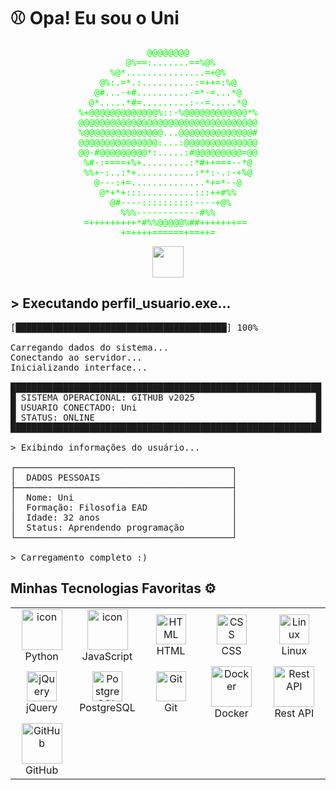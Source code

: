 # ⚾ Opa! Eu sou o Uni

<div align="center">
<pre style="color: #00FF00;">
              @@@@@@@@              
          @%==:.......==%@%         
       %@*...............=+@%       
     @%:.=*.:..........:=++=:%@     
    @#...-+#..........-=*-=...*@    
   @*.....*#=.........:--=.....*@   
 %+@@@@@@@@@@@@@%::-%@@@@@@@@@@@@*% 
 @@@@@@@@@@@@@@@@@@@@@@@@@@@@@@@@@@ 
 %@@@@@@@@@@@@@@@...@@@@@@@@@@@@@@# 
 @@@@@@@@@@@@@@@:...:@@@@@@@@@@@@@@ 
 @@-#@@@@@@@@@*:.....:#@@@@@@@@@=@@ 
  %#-:====+%+.........:*#++===--*@  
  %%+-:..:*+...........:**:-.:-+%@  
    @---:+=..............*+=*--@    
     @*+*+:::..........:::++#%%     
       @#----::::::::::----+@%      
         %%%------------#%%         
  =+++++++++*#%%@@@@@%##+++++++==   
         +=++++======+==++=         
</pre>
</div>

<div align="center">

<a href="https://www.instagram.com/univium_/">
  <img height="50" src="https://user-images.githubusercontent.com/46517096/166974368-9798f39f-1f46-499c-b14e-81f0a3f83a06.png"/>
</a>

</div>

## > Executando perfil_usuario.exe...

<pre>
[████████████████████████████████████████] 100%

Carregando dados do sistema...
Conectando ao servidor...
Inicializando interface...

███████████████████████████████████████████████████████████
█ SISTEMA OPERACIONAL: GITHUB v2025                       █
█ USUARIO CONECTADO: Uni                                  █
█ STATUS: ONLINE                                          █
███████████████████████████████████████████████████████████

> Exibindo informações do usuário...

┌─────────────────────────────────────────┐
│  DADOS PESSOAIS                         │
├─────────────────────────────────────────┤
│  Nome: Uni                              │
│  Formação: Filosofia EAD                │
│  Idade: 32 anos                         │
│  Status: Aprendendo programação         │
└─────────────────────────────────────────┘
  
> Carregamento completo :)
</pre>

## Minhas Tecnologias Favoritas ⚙️
<div align="center">
<table>
  <tr>
    <td align="center" width="96">
        <img src="https://techstack-generator.vercel.app/python-icon.svg" alt="icon" width="65" height="65" />
      <br>Python
    </td>
    <td align="center" width="96">
        <img src="https://techstack-generator.vercel.app/js-icon.svg" alt="icon" width="65" height="65" />
      <br>JavaScript
    </td>
    <td align="center" width="96">
        <img src="https://skillicons.dev/icons?i=html" width="48" height="48" alt="HTML" />
      <br>HTML
    </td>
    <td align="center" width="96">
        <img src="https://skillicons.dev/icons?i=css" width="48" height="48" alt="CSS" />
      <br>CSS
    </td>
    <td align="center" width="96">
        <img src="https://skillicons.dev/icons?i=linux" width="48" height="48" alt="Linux" />
      <br>Linux
    </td>
  </tr>
  <tr>
    <td align="center" width="96">
        <img src="https://skillicons.dev/icons?i=jquery" width="48" height="48" alt="jQuery" />
      <br>jQuery
    </td>
    <td align="center" width="96">
        <img src="https://skillicons.dev/icons?i=postgres" width="48" height="48" alt="PostgreSQL" />
      <br>PostgreSQL
    </td>
    <td align="center" width="96">
        <img src="https://skillicons.dev/icons?i=git" width="48" height="48" alt="Git" />
      <br>Git
    </td>
    <td align="center" width="96">
        <img src="https://techstack-generator.vercel.app/docker-icon.svg" width="65" height="65" alt="Docker" />
      <br>Docker
    </td>
    <td align="center" width="96">
        <img src="https://techstack-generator.vercel.app/restapi-icon.svg" width="65" height="65" alt="Rest API" />
      <br>Rest API
    </td>
  </tr>
  <tr>
    <td align="center" width="96">
        <img src="https://techstack-generator.vercel.app/github-icon.svg" width="65" height="65" alt="GitHub" />
      <br>GitHub
    </td>
    <td align="center" width="96">
    </td>
    <td align="center" width="96">
    </td>
    <td align="center" width="96">
    </td>
    <td align="center" width="96">
    </td>
  </tr>
</table>
</div>
